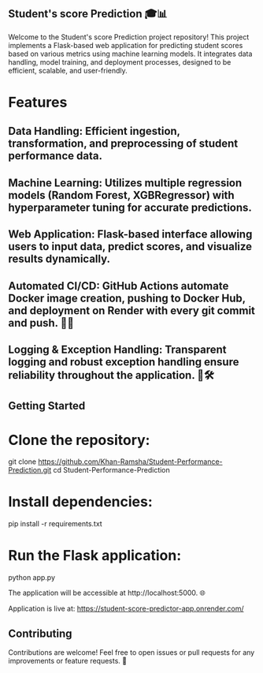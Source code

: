## Student's score Prediction 🎓📊

Welcome to the Student's score Prediction project repository! 
This project implements a Flask-based web application for predicting student scores based on various metrics using machine learning models. 
It integrates data handling, model training, and deployment processes, designed to be efficient, scalable, and user-friendly.

# Features

## Data Handling: Efficient ingestion, transformation, and preprocessing of student performance data.

## Machine Learning: Utilizes multiple regression models (Random Forest, XGBRegressor) with hyperparameter tuning for accurate predictions.

## Web Application: Flask-based interface allowing users to input data, predict scores, and visualize results dynamically.

## Automated CI/CD: GitHub Actions automate Docker image creation, pushing to Docker Hub, and deployment on Render with every git commit and push. 🐳🚀

## Logging & Exception Handling: Transparent logging and robust exception handling ensure reliability throughout the application. 📝🛠️

## Getting Started
# Clone the repository:
git clone https://github.com/Khan-Ramsha/Student-Performance-Prediction.git
cd Student-Performance-Prediction
# Install dependencies:
pip install -r requirements.txt

# Run the Flask application:
python app.py

The application will be accessible at http://localhost:5000. 🌐

Application is live at: https://student-score-predictor-app.onrender.com/

## Contributing
Contributions are welcome! Feel free to open issues or pull requests for any improvements or feature requests. 🙌
